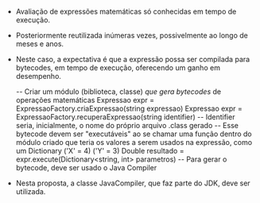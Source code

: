 * Avaliação de expressões matemáticas só conhecidas em tempo de execução.
* Posteriormente reutilizada inúmeras vezes, possivelmente ao longo de meses e anos.
* Neste caso, a expectativa é que a expressão possa ser compilada para bytecodes, em tempo de execução, oferecendo um ganho em desempenho.

    -- Criar um módulo (biblioteca, classe) *que gera bytecodes* de operações matemáticas
        Expressao expr = ExpressaoFactory.criaExpressao(string expressao)
        Expressao expr = ExpressaoFactory.recuperaExpressao(string identifier)
    -- Identifier seria, inicialmente, o nome do próprio arquivo .class gerado
    -- Esse bytecode devem ser "executáveis" ao se chamar uma função dentro do módulo criado que teria os valores a serem usados na
    expressão, como um Dictionary ('X' = 4) ('Y' = 3)
        Double resultado = expr.execute(Dictionary<string, int> parametros)
    -- Para gerar o bytecode, deve ser usado o Java Compiler

* Nesta proposta, a classe JavaCompiler, que faz parte do JDK, deve ser utilizada.
